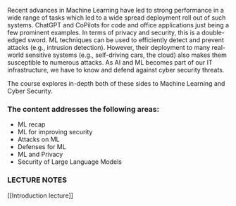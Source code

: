 Recent advances in Machine Learning have led to strong performance in a wide range of tasks which led to a wide spread deployment roll out of such systems. ChatGPT and CoPilots for code and office applications just being a few prominent examples. In terms of privacy and security, this is a double-edged sword. ML techniques can be used to efficiently detect and prevent attacks (e.g., intrusion detection). However, their deployment to many real-world sensitive systems (e.g., self-driving cars, the cloud) also makes them susceptible to numerous attacks. As AI and ML becomes part of our IT infrastructure, we have to know and defend against cyber security threats.

The course explores in-depth both of these sides to Machine Learning and Cyber Security. 

### The content addresses the following areas:

- ML recap
- ML for improving security
- Attacks on ML
- Defenses for ML
- ML and Privacy
- Security of Large Language Models
### LECTURE NOTES
[[Introduction lecture]] 